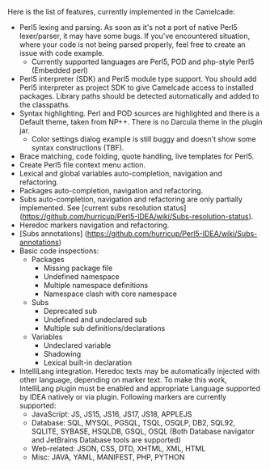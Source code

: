 Here is the list of features, currently implemented in the Camelcade:

* Perl5 lexing and parsing. As soon as it's not a port of native Perl5 lexer/parser, it may have some bugs. If you've encountered situation, where your code is not being parsed properly, feel free to create an issue with code example. 
  * Currently supported languages are Perl5, POD and php-style Perl5 (Embedded perl)
* Perl5 interpreter (SDK) and Perl5 module type support. You should add Perl5 interpreter as project SDK to give Camelcade access to installed packages. Library paths should be detected automatically and added to the classpaths.
* Syntax highlighting. Perl and POD sources are highlighted and there is a Default theme, taken from NP++. There is no Darcula theme in the plugin jar.
  * Color settings dialog example is still buggy and doesn't show some syntax constructions (TBF).
* Brace matching, code folding, quote handling, live templates for Perl5.
* Create Perl5 file context menu action.
* Lexical and global variables auto-completion, navigation and refactoring.
* Packages auto-completion, navigation and refactoring.
* Subs auto-completion, navigation and refactoring are only partially implemented. See [current subs resolution status] (https://github.com/hurricup/Perl5-IDEA/wiki/Subs-resolution-status).
* Heredoc markers navigation and refactoring.
* [Subs annotations] (https://github.com/hurricup/Perl5-IDEA/wiki/Subs-annotations)
* Basic code inspections: 
  * Packages
    * Missing package file
    * Undefined namespace
    * Multiple namespace definitions
    * Namespace clash with core namespace
  * Subs
    * Deprecated sub
    * Undefined and undeclared sub 
    * Multiple sub definitions/declarations
  * Variables
    * Undeclared variable
    * Shadowing
    * Lexical built-in declaration
* IntelliLang integration. Heredoc texts may be automatically injected with other language, depending on marker text. To make this work, IntelliLang plugin must be enabled and appropriate Language supported by IDEA natively or via plugin. Following markers are currently supported:
  * JavaScript: JS, JS15, JS16, JS17, JS18, APPLEJS
  * Database: SQL, MYSQL, PGSQL, TSQL, OSQLP, DB2, SQL92, SQLITE, SYBASE, HSQLDB, GSQL, OSQL (Both Database navigator and JetBrains Database tools are supported)
  * Web-related: JSON, CSS, DTD, XHTML, XML, HTML
  * Misc: JAVA, YAML, MANIFEST, PHP, PYTHON
